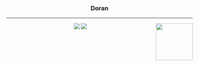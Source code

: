 <div align="center">
  
  ### Doran
  
  ---
  <img align="right" width="100" src="https://github.com/kirin2211/kirin2211/assets/52277540/47a1d283-c4ab-4823-a3d6-46b254201d12" />

  <img src="https://img.shields.io/badge/Swift-F05138?style=flat&logo=swift&logoColor=white"/> 
  <img src="https://img.shields.io/badge/SwiftUI-FFAC45?style=flat&logo=swift&logoColor=white"/>

</div>

